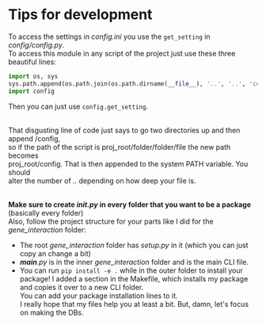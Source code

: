 # Tips for development

To access the settings in *config.ini* you use the `get_setting` in *config/config.py*.<br>
To access this module in any script of the project just use these three beautiful lines:<br>
```python
import os, sys
sys.path.append(os.path.join(os.path.dirname(__file__), '..', '..', 'config')))
import config
```
Then you can just use `config.get_setting`.<br><br>

That disgusting line of code just says to go two directories up and then append /config,<br>
so if the path of the script is proj_root/folder/folder/file the new path becomes<br>
proj_root/config. That is then appended to the system PATH variable. You should<br>
alter the number of *..* depending on how deep your file is.<br><Br>

**Make sure to create ___init__.py_ in every folder that you want to be a package** (basically every folder)<br>
Also, follow the project structure for your parts like I did for the *gene_interaction* folder:
- The root *gene_interaction* folder has *setup.py* in it (which you can just copy an change a bit)
- *__main__.py* is in the inner *gene_interaction* folder and is the main CLI file.
- You can run `pip install -e .` while in the outer folder to install your package!
I added a section in the Makefile, which installs my package and copies it over to a new CLI folder.<br>
You can add your package installation lines to it.<br>
I really hope that my files help you at least a bit. But, damn, let's focus on making the DBs.


